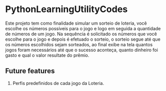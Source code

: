 # PythonLearningUtilityCodes

Este projeto tem como finalidade simular um sorteio de loteria, você escolhe os números possíveis para o jogo e logo em seguida a quantidade de números de um jogo. Na sequência é solicitado os números que você escolhe para o jogo e depois é efetuado o sorteio, o sorteio segue até que os números escolhidos sejam sorteados, ao final exibe na tela quantos jogos foram necessários até que o sucesso aconteça, quanto dinheiro foi gasto e qual o valor resultate do prêmio.

## Future features
1. Perfis predefinidos de cada jogo da Loteria.